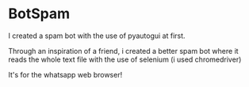 # BotSpam

I created a spam bot with the use of pyautogui at first. 

Through an inspiration of a friend, i created a better spam bot where it reads the whole text file with the use of selenium (i used chromedriver) 

It's for the whatsapp web browser!

